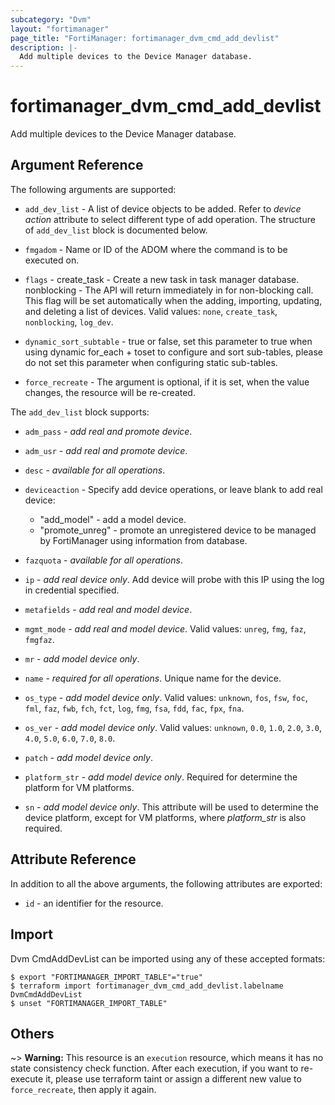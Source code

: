 ```yaml
---
subcategory: "Dvm"
layout: "fortimanager"
page_title: "FortiManager: fortimanager_dvm_cmd_add_devlist"
description: |-
  Add multiple devices to the Device Manager database.
---
```


# fortimanager_dvm_cmd_add_devlist
Add multiple devices to the Device Manager database.

## Argument Reference


The following arguments are supported:


* `add_dev_list` - A list of device objects to be added. Refer to <i>device action</i> attribute to select different type of add operation. The structure of `add_dev_list` block is documented below.
* `fmgadom` - Name or ID of the ADOM where the command is to be executed on.
* `flags` - create_task - Create a new task in task manager database. nonblocking - The API will return immediately in for non-blocking call. This flag will be set automatically when the adding, importing, updating, and deleting a list of devices. Valid values: `none`, `create_task`, `nonblocking`, `log_dev`.

* `dynamic_sort_subtable` - true or false, set this parameter to true when using dynamic for_each + toset to configure and sort sub-tables, please do not set this parameter when configuring static sub-tables.
* `force_recreate` - The argument is optional, if it is set, when the value changes, the resource will be re-created.

The `add_dev_list` block supports:

* `adm_pass` - <i>add real and promote device</i>.
* `adm_usr` - <i>add real and promote device</i>.
* `desc` - <i>available for all operations</i>.
* `deviceaction` - Specify add device operations, or leave blank to add real device:<ul><li>"add_model" - add a model device.<li>"promote_unreg" - promote an unregistered device to be managed by FortiManager using information from database.</ul>
* `fazquota` - <i>available for all operations</i>.
* `ip` - <i>add real device only</i>. Add device will probe with this IP using the log in credential specified.
* `metafields` - <i>add real and model device</i>.
* `mgmt_mode` - <i>add real and model device</i>. Valid values: `unreg`, `fmg`, `faz`, `fmgfaz`.

* `mr` - <i>add model device only</i>.
* `name` - <i>required for all operations</i>. Unique name for the device.
* `os_type` - <i>add model device only</i>. Valid values: `unknown`, `fos`, `fsw`, `foc`, `fml`, `faz`, `fwb`, `fch`, `fct`, `log`, `fmg`, `fsa`, `fdd`, `fac`, `fpx`, `fna`.

* `os_ver` - <i>add model device only</i>. Valid values: `unknown`, `0.0`, `1.0`, `2.0`, `3.0`, `4.0`, `5.0`, `6.0`, `7.0`, `8.0`.

* `patch` - <i>add model device only</i>.
* `platform_str` - <i>add model device only</i>. Required for determine the platform for VM platforms.
* `sn` - <i>add model device only</i>. This attribute will be used to determine the device platform, except for VM platforms, where <i>platform_str</i> is also required.


## Attribute Reference

In addition to all the above arguments, the following attributes are exported:
* `id` - an identifier for the resource.

## Import

Dvm CmdAddDevList can be imported using any of these accepted formats:
```
$ export "FORTIMANAGER_IMPORT_TABLE"="true"
$ terraform import fortimanager_dvm_cmd_add_devlist.labelname DvmCmdAddDevList
$ unset "FORTIMANAGER_IMPORT_TABLE"
```

## Others

~> **Warning:** This resource is an `execution` resource, which means it has no state consistency check function. After each execution, if you want to re-execute it, please use terraform taint or assign a different new value to `force_recreate`, then apply it again.
